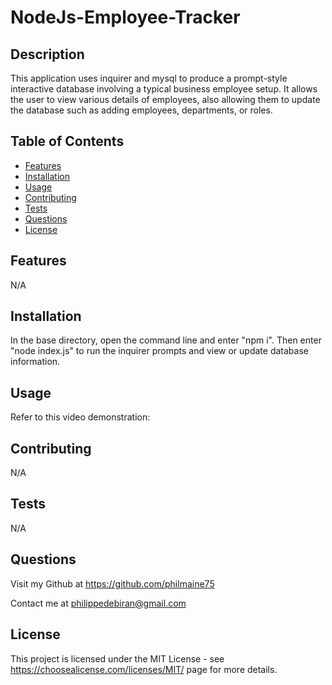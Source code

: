 # NodeJs-Employee-Tracker
  
## Description
  
This application uses inquirer and mysql to produce a prompt-style interactive database involving a typical business employee setup. It allows the user to view various details of employees, also allowing them to update the database such as adding employees, departments, or roles.
  
## Table of Contents
  - [Features](#features)
  - [Installation](#installation)
  - [Usage](#usage)
  - [Contributing](#contributing)
  - [Tests](#tests)
  - [Questions](#questions)
  - [License](#license)
  
## Features
  
N/A
  
## Installation
  
In the base directory, open the command line and enter "npm i". Then enter "node index.js" to run the inquirer prompts and view or update database information.
  
## Usage
  
Refer to this video demonstration:
  
## Contributing
  
N/A
  
## Tests
  
N/A
  
## Questions
  
Visit my Github at https://github.com/philmaine75
  
Contact me at philippedebiran@gmail.com
  

        
## License
        
This project is licensed under the MIT License - see https://choosealicense.com/licenses/MIT/ page for more details.